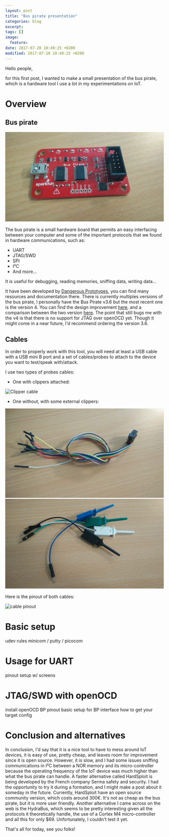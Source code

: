 ```yaml
---
layout: post
title: "Bus pirate presentation"
categories: blog
excerpt:
tags: []
image:
  feature:
date: 2017-07-20 10:49:25 +0200
modified: 2017-07-20 10:49:25 +0200
---
```

Hello people,

for this first post, I wanted to make a small presentation of the bus pirate, which is a hardware tool I use a lot in my experimentations on IoT.

# Overview
## Bus pirate

![Bus Pirate][bus_pirate]

The bus pirate is a small hardware board that permits an easy interfacing between your computer and some of the important protocols that we found in hardware communications, such as: 
 * UART
 * JTAG/SWD
 * SPI
 * I²C
 * And more…

It is useful for debugging, reading memories, sniffing data, writing data…

It have been developed by [Dangerous Prototypes](http://dangerousprototypes.com/), you can find many resources and documentation there.
There is currently multiples versions of the bus pirate, I personally have the Bus Pirate v3.6 but the most recent one is the version 4. You can find the design improvement [here](http://dangerousprototypes.com/docs/Bus_Pirate_v4_design_overview), and a comparison between the two version [here](http://dangerousprototypes.com/docs/Bus_Pirate_v4_vs_v3_comparison).
The point that still bugs me with the v4 is that there is no support for JTAG over openOCD yet. Though it might come in a near future, I'd recommend ordering the version 3.6.

## Cables

In order to properly work with this tool, you will need at least a USB cable with a USB mini B port and a set of cables/probes to attach to the device you want to test/speak with/attack.

I use two types of probes cables: 
* One with clippers attached:

![Clipper cable][clipper_cable]
* One without, with some external clippers:

![cable without clippers][cable_without_clipper]
![clippers][clippers]

Here is the pinout of both cables:

![cable pinout][cable_pinout]

# Basic setup

udev rules
minicom / putty / picocom

# Usage for UART

pinout
setup w/ screens

# JTAG/SWD with openOCD

install openOCD
BP pinout
basic setup for BP interface
how to get your target config

# Conclusion and alternatives

In conclusion, I'd say that it is a nice tool to have to mess around IoT devices, it is easy of use, pretty cheap, and leaves room for improvement since it is open source.
However, it is slow, and I had some issues sniffing communications in I²C between a NOR memory and its micro-controller because the operating frequency of the IoT device was much higher than what the bus pirate can handle. A faster alternative called HardSploit is being developed by the French company Serma safety and security. I had the opportunity to try it during a formation, and I might make a post about it someday in the future. Currently, HardSploit have an open source community version, which costs around 300€. It's not as cheap as the bus pirate, but it is more user friendly.
Another alternative I came across on the web is the HydraBus, which seems to be pretty interesting given all the protocols it theoretically handle, the use of a Cortex M4 micro-controller and all this for only $69. Unfortunately, I couldn't test it yet.

That's all for today, see you folks!

[bus_pirate]: /images/posts/bus_pirate/bus_pirate.jpg "Bus Pirate"
[clipper_cable]: https://statics3.seeedstudio.com/images/probekit_LRG.jpg "Clipper Cable"
[cable_without_clipper]: /images/posts/bus_pirate/cable_without_clippers.jpg "Cable without clippers"
[clippers]: /images/posts/bus_pirate/clippers.jpg "Clippers"
[cable_pinout]: http://dangerousprototypes.com/docs/images/1/1a/Seed-cable.png "Dangerous prototypes seeed cable"

[seed_studio]: https://www.seeedstudio.com/Bus-Pirate-v3.6-universal-serial-interface-p-609.html
